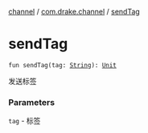 [channel](../index.md) / [com.drake.channel](index.md) / [sendTag](./send-tag.md)

# sendTag

`fun sendTag(tag: `[`String`](https://kotlinlang.org/api/latest/jvm/stdlib/kotlin/-string/index.html)`): `[`Unit`](https://kotlinlang.org/api/latest/jvm/stdlib/kotlin/-unit/index.html)

发送标签

### Parameters

`tag` - 标签